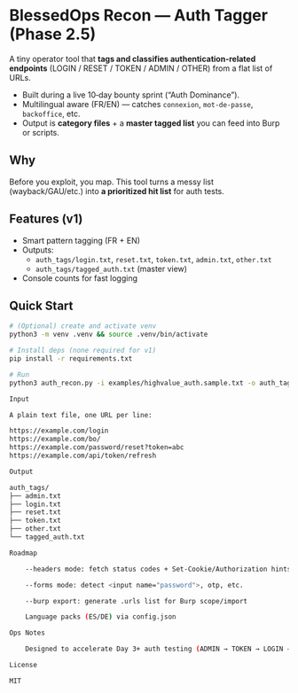 # BlessedOps Recon — Auth Tagger (Phase 2.5)

A tiny operator tool that **tags and classifies authentication-related endpoints** (LOGIN / RESET / TOKEN / ADMIN / OTHER) from a flat list of URLs.

- Built during a live 10‑day bounty sprint (“Auth Dominance”).
- Multilingual aware (FR/EN) — catches `connexion`, `mot-de-passe`, `backoffice`, etc.
- Output is **category files** + a **master tagged list** you can feed into Burp or scripts.

## Why
Before you exploit, you map. This tool turns a messy list (wayback/GAU/etc.) into **a prioritized hit list** for auth tests.

## Features (v1)
- Smart pattern tagging (FR + EN)
- Outputs:
  - `auth_tags/login.txt`, `reset.txt`, `token.txt`, `admin.txt`, `other.txt`
  - `auth_tags/tagged_auth.txt` (master view)
- Console counts for fast logging

## Quick Start
```bash
# (Optional) create and activate venv
python3 -m venv .venv && source .venv/bin/activate

# Install deps (none required for v1)
pip install -r requirements.txt

# Run
python3 auth_recon.py -i examples/highvalue_auth.sample.txt -o auth_tags

Input

A plain text file, one URL per line:

https://example.com/login
https://example.com/bo/
https://example.com/password/reset?token=abc
https://example.com/api/token/refresh

Output

auth_tags/
├── admin.txt
├── login.txt
├── reset.txt
├── token.txt
├── other.txt
└── tagged_auth.txt

Roadmap

    --headers mode: fetch status codes + Set-Cookie/Authorization hints

    --forms mode: detect <input name="password">, otp, etc.

    --burp export: generate .urls list for Burp scope/import

    Language packs (ES/DE) via config.json

Ops Notes

    Designed to accelerate Day 3+ auth testing (ADMIN → TOKEN → LOGIN → RESET).

License

MIT
